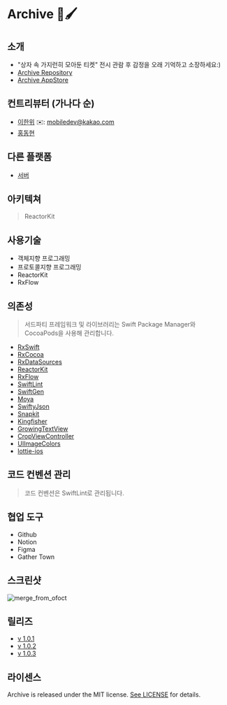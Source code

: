 # Archive 🎨🖌

## 소개
 - "상자 속 가지런히 모아둔 티켓"  전시 관람 후 감정을 오래 기억하고 소장하세요:)
 - [Archive Repository](https://github.com/depromeet/Archive_iOS)
 - [Archive AppStore](https://apps.apple.com/kr/app/archive/id1599941822)

## 컨트리뷰터 (가나다 순)
- [이한위](https://github.com/HanweeeeLee) ✉️: mobiledev@kakao.com
- [홍동현](https://github.com/TTOzzi)

## 다른 플랫폼
 - [서버](https://github.com/depromeet/Archive_Backend)

## 아키텍쳐
> ReactorKit

## 사용기술
 - 객체지향 프로그래밍
 - 프로토콜지향 프로그래밍
 - ReactorKit
 - RxFlow

## 의존성
> 서드파티 프레임워크 및 라이브러리는 Swift Package Manager와 CocoaPods을 사용해 관리합니다.

 - [RxSwift](https://github.com/ReactiveX/RxSwift)
 - [RxCocoa](https://github.com/ReactiveX/RxSwift)
 - [RxDataSources](https://github.com/RxSwiftCommunity/RxDataSources)
 - [ReactorKit](https://github.com/ReactorKit/ReactorKit)
 - [RxFlow](https://github.com/RxSwiftCommunity/RxFlow)
 - [SwiftLint](https://github.com/realm/SwiftLint)
 - [SwiftGen](https://github.com/SwiftGen/SwiftGen)
 - [Moya](https://github.com/Moya/Moya)
 - [SwiftyJson](https://github.com/SwiftyJSON/SwiftyJSON)
 - [Snapkit](https://github.com/SnapKit/SnapKit)
 - [Kingfisher](https://github.com/onevcat/Kingfisher)
 - [GrowingTextView](https://github.com/KennethTsang/GrowingTextView)
 - [CropViewController](https://github.com/TimOliver/TOCropViewController)
 - [UIImageColors](https://github.com/jathu/UIImageColors)
 - [lottie-ios](https://github.com/airbnb/lottie-ios)
 
## 코드 컨벤션 관리
 > 코드 컨벤션은 SwiftLint로 관리됩니다.
 
## 협업 도구
 - Github
 - Notion
 - Figma
 - Gather Town
  
## 스크린샷
![merge_from_ofoct](https://user-images.githubusercontent.com/60125719/146006348-806d7994-cd60-4cb9-955c-b05393c65602.jpg)

## 릴리즈

 - [v 1.0.1](https://github.com/depromeet/Archive_iOS/releases/tag/1.0.1)
 - [v 1.0.2](https://github.com/depromeet/Archive_iOS/releases/tag/1.0.2)
 - [v 1.0.3]()

## 라이센스

Archive is released under the MIT license. [See LICENSE](https://github.com/depromeet/Archive_iOS/blob/development/LICENSE) for details.


